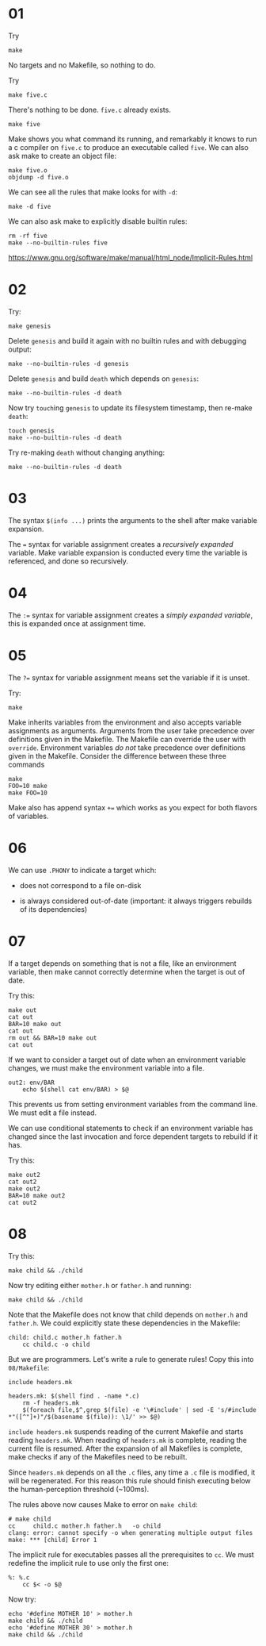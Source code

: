 # 01
Try

```
make
```

No targets and no Makefile, so nothing to do.

Try

```
make five.c
```

There's nothing to be done. `five.c` already exists.

```
make five
```

Make shows you what command its running, and remarkably it knows to run a c
compiler on `five.c` to produce an executable called `five`. We can also ask
make to create an object file:

```
make five.o
objdump -d five.o
```

We can see all the rules that make looks for with `-d`:

```
make -d five
```

We can also ask make to explicitly disable builtin rules:

```
rm -rf five
make --no-builtin-rules five
```

https://www.gnu.org/software/make/manual/html_node/Implicit-Rules.html

# 02

Try:

```
make genesis
```

Delete `genesis` and build it again with no builtin rules and with debugging
output:

```
make --no-builtin-rules -d genesis
```

Delete `genesis` and build `death` which depends on `genesis`:

```
make --no-builtin-rules -d death
```

Now try `touch`ing `genesis` to update its filesystem timestamp, then re-make
`death`:

```
touch genesis
make --no-builtin-rules -d death
```

Try re-making `death` without changing anything:

```
make --no-builtin-rules -d death
```

# 03

The syntax `$(info ...)` prints the arguments to the shell after make variable
expansion.

The `=` syntax for variable assignment creates a *recursively expanded*
variable. Make variable expansion is conducted every time the variable is
referenced, and done so recursively.

# 04

The `:=` syntax for variable assignment creates a *simply expanded variable*,
this is expanded once at assignment time.

# 05

The `?=` syntax for variable assignment means set the variable if it is unset.

Try:

```
make
```

Make inherits variables from the environment and also accepts variable
assignments as arguments. Arguments from the user take precedence over
definitions given in the Makefile. The Makefile can override the user with
`override`. Environment variables *do not* take precedence over definitions
given in the Makefile. Consider the difference between these three commands

```
make
FOO=10 make
make FOO=10
```

Make also has append syntax `+=` which works as you expect for both flavors of
variables.

# 06

We can use `.PHONY` to indicate a target which:

 - does not correspond to a file on-disk

 - is always considered out-of-date (important: it always triggers rebuilds of
   its dependencies)


# 07

If a target depends on something that is not a file, like an environment
variable, then make cannot correctly determine when the target is out of date.

Try this:

```
make out
cat out
BAR=10 make out
cat out
rm out && BAR=10 make out
cat out
```

If we want to consider a target out of date when an environment variable
changes, we must make the environment variable into a file.

```
out2: env/BAR
	echo $(shell cat env/BAR) > $@
```

This prevents us from setting environment variables from the command line. We
must edit a file instead.

We can use conditional statements to check if an environment variable has
changed since the last invocation and force dependent targets to rebuild if it
has.

Try this:

```
make out2
cat out2
make out2
BAR=10 make out2
cat out2
```

# 08

Try this:

```
make child && ./child
```

Now try editing either `mother.h` or `father.h` and running:

```
make child && ./child
```

Note that the Makefile does not know that child depends on `mother.h` and
`father.h`. We could explicitly state these dependencies in the Makefile:

```
child: child.c mother.h father.h
	cc child.c -o child
```

But we are programmers. Let's write a rule to generate rules! Copy this into
`08/Makefile`:

```
include headers.mk

headers.mk: $(shell find . -name *.c)
	rm -f headers.mk
	$(foreach file,$^,grep $(file) -e '\#include' | sed -E 's/#include *"([^"]+)"/$(basename $(file)): \1/' >> $@)
```

`include headers.mk` suspends reading of the current Makefile and starts reading
`headers.mk`. When reading of `headers.mk` is complete, reading the current file
is resumed. After the expansion of all Makefiles is complete, make checks if any
of the Makefiles need to be rebuilt.

Since `headers.mk` depends on all the `.c` files, any time a `.c` file is
modified, it will be regenerated. For this reason this rule should finish
executing below the human-perception threshold (~100ms).

The rules above now causes Make to error on `make child`:

```
# make child
cc     child.c mother.h father.h   -o child
clang: error: cannot specify -o when generating multiple output files
make: *** [child] Error 1
```

The implicit rule for executables passes all the prerequisites to `cc`. We must
redefine the implicit rule to use only the first one:

```
%: %.c
	cc $< -o $@
```

Now try:

```
echo '#define MOTHER 10' > mother.h
make child && ./child
echo '#define MOTHER 30' > mother.h
make child && ./child
```
